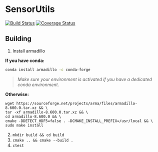 # SensorUtils
[![Build Status](https://travis-ci.org/USGS-Astrogeology/SensorUtils.svg?branch=master)](https://travis-ci.org/USGS-Astrogeology/SensorUtils)
[![Coverage Status](https://coveralls.io/repos/github/USGS-Astrogeology/SensorUtils/badge.svg?branch=master)](https://coveralls.io/github/USGS-Astrogeology/SensorUtils?branch=master)

## Building

1. Install armadillo

**If you have conda:**

```bash
conda install armadillo -c conda-forge
```
  > *Make sure your environment is activated if you have a dedicated conda environment.*

**Otherwise:**
```
wget https://sourceforge.net/projects/arma/files/armadillo-8.600.0.tar.xz && \
tar -xf armadillo-8.600.0.tar.xz && \
cd armadillo-8.600.0 && \
cmake -DDETECT_HDF5=false . -DCMAKE_INSTALL_PREFIX=/usr/local && \
sudo make install
```

2. `mkdir build && cd build`
3. `cmake .. && cmake --build .`
4. `ctest`
